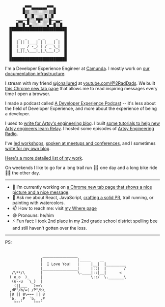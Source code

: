             ▄▀▀▀▄▄▄▄▄▄▄▀▀▀▄            
            █▒▒░░░░░░░░░▒▒█            
             █░░█░░░░░█░░█             
         ─▄▄──█░░░▀█▀░░░█──▄▄─         
         █░░█─▀▄░░░░░░░▄▀─█░░█         
      ██████████████████████████      
      █                        █
      █   _  _     _ _     _   █
      █  | || |___| | |___| |  █
      █  | __ / -_) | / _ \_|  █
      █  |_||_\___|_|_\___(_)  █
      █                        █
      ██████████████████████████      


I'm a Developer Experience Engineer at [Camunda](https://github.com/camunda). I mostly work on [our documentation infrastructure](https://github.com/camunda/camunda-platform-docs). 

I stream with my friend [@jonallured](https://github.com/jonallured) at [youtube.com/@2RadDads](https://youtube.com/@2RadDads). We built [this Chrome new tab page](https://github.com/pepopowitz/doing-a-good-job) that allows me to read inspiring messages every time I open a browser.

I made a podcast called [A Developer Experience Podcast](https://anchor.fm/a-developer-experience) -- it's less about the field of Developer Experience, and more about the experience of being a developer.

I used to [write for Artsy's engineering blog](https://artsy.github.io/author/steve-hicks/). I built [some tutorials to help new Artsy engineers learn Relay](https://github.com/artsy/relay-workshop). I hosted some episodes of [Artsy Engineering Radio](https://open.spotify.com/show/0gJYxpqN6P11dbjNw8VT2a?si=L4TWDrQETwuVO6JR1SOZTQ&nd=1).

I've [led workshops](https://www.stevenhicks.me/workshops/building-your-first-react-app/), [spoken at meetups and conferences](https://www.youtube.com/watch?v=3XscuivvUzI), and I sometimes [write for my own blog](https://www.stevenhicks.me/articles/). 

[Here's a more detailed list of my work](https://stevenhicks.me/portfolio).

On weekends I like to go for a long trail run 🏃‍♂️ one day and a long bike ride 🚴‍♂️ the other day.

---

- 🔭 I’m currently working on [a Chrome new tab page that shows a nice picture and a nice message](https://github.com/pepopowitz/doing-a-good-job).
- 💬 Ask me about React, JavaScript, [crafting a solid PR](https://artsy.github.io/blog/2020/08/11/improve-pull-requests-by-including-valuable-context/), trail running, or painting with watercolors.
- 📫 How to reach me: visit [my Where page](https://stevenhicks.me/where)
- 😄 Pronouns: he/him
- ⚡ Fun fact: I took 2nd place in my 2nd grade school district spelling bee and still haven't gotten over the loss.

---

PS: 

```
	
                 ________________
                |                |_____    __
                |  I Love You!   |     |__|  |_________
                |________________|     |::|  |        /
   /\**/\       |                \.____|::|__|      <
  ( o_o  )_     |                      \::/  \._______\
   (u--u   \_)  |
    (||___   )==\
  ,dP"/b/=( /P"/b\
  |8 || 8\=== || 8
  `b,  ,P  `b,  ,P
    """`     """`
```

<!--
**pepopowitz/pepopowitz** is a ✨ _special_ ✨ repository because its `README.md` (this file) appears on your GitHub profile.

Here are some ideas to get you started:

- 🔭 I’m currently working on ...
- 🌱 I’m currently learning ...
- 👯 I’m looking to collaborate on ...
- 🤔 I’m looking for help with ...
- 💬 Ask me about ...
- 📫 How to reach me: ...
- 😄 Pronouns: ...
- ⚡ Fun fact: ...
-->
